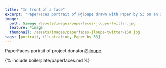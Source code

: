 ```yaml
---
title: "In front of a face"
excerpt: "PaperFaces portrait of @jloupe drawn with Paper by 53 on an iPad."
image: 
  path: &image /assets/images/paperfaces-jloupe-twitter.jpg 
  feature: *image
  thumbnail: /assets/images/paperfaces-jloupe-twitter-150.jpg
tags: [portrait, illustration, Paper by 53]
---
```


PaperFaces portrait of project donator [@jloupe](https://twitter.com/jloupe).

{% include boilerplate/paperfaces.md %}
